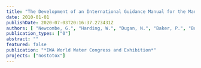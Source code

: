 ```yaml
---
title: "The Development of an International Guidance Manual for the Management of Toxic Cyanobacteria"
date: 2010-01-01
publishDate: 2020-07-03T20:16:37.273431Z
authors: [ "Newcombe, G.", "Harding, W.", "Dugan, N.", "Baker, P.", "Burch, M.", "House, J.", "Ho, L.", "Brookes, J.", "Hall, T.", "Grützmacher, G.", "du Preez, H.", "Swanepoel, A.", "Schulting, F." ]
publication_types: ["0"]
abstract: ""
featured: false
publication: "*IWA World Water Congress and Exhibition*"
projects: ["nostotox"]
---
```


